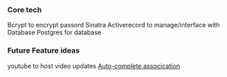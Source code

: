 ### Core tech
  Bcrypt to encrypt passord
  Sinatra
  Activerecord to manage/interface with Database
  Postgres for database




### Future Feature ideas
  youtube to host video updates
  [Auto-complete assocication](http://railscasts.com/episodes/102-auto-complete-association-revised)
